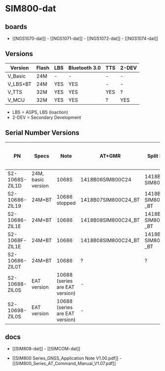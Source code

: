 # SIM800-dat

## boards

- [[NGS1070-dat]] - [[NGS1071-dat]] - [[NGS1072-dat]] - [[NGS1074-dat]]

## Versions

| Version  | Flash | LBS | Bluetooth 3.0 | TTS | 2-DEV |
| -------- | ----- | --- | ------------- | --- | ----- |
| V_Basic  | 24M   | -   | -             | -   | -     |
| V_LBS+BT | 24M   | YES | YES           | -   | -     |
| V_TTS    | 32M   | YES | YES           | YES | ?     |
| V_MCU    | 32M   | YES | YES           | ?   | YES   |

- LBS = AGPS, LBS (loaction)
- 2-DEV = Secondary Development

## Serial Number Versions

| PN             | Specs              | Note                           | AT+GMR              | Split Data              | Test with CN Mobile | Test with CN Unicorn |
| -------------- | ------------------ | ------------------------------ | ------------------- | ----------------------- | ------------------- | -------------------- |
| S2-1068S-ZIL1D | 24M, basic version | 1068S                          | 1418B06SIM800C24    | 1418B 06 SIM800C24      | +CREG: 0,3          | 0 / 2 loop           |
| S2-10686-ZIL19 | 24M+BT             | 10686 stopped                  | 1418B07SIM800C24_BT | 1418B 07 SIM800C24 \_BT | +CREG: 0,1          | 0 / 2 loop           |
| S2-10686-ZIL1E | 24M+BT             | 10686                          | 1418B08SIM800C24_BT | 1418B 08 SIM800C24 \_BT | +CREG: 0,1          | 0 / 2 loop           |
| S2-1068F-ZIL1E | 24M+BT             | 10686                          | 1418B08SIM800C24_BT | 1418B 08 SIM800C24 \_BT | +CREG: 0,1          | 0 / 2 loop           |
| S2-10686-ZIL0T | 24M+BT             | 10686                          | ?                   | ?                       | ?                   | ?                    |
| S2-10688-ZIL0S | EAT version        | 10688 (series are EAT version) | -                   |                         |                     |                      |
| S2-10698-ZIL0S | EAT version        | 10688 (series are EAT version) | -                   |                         |                     |                      |



## docs 

- [[SIM808-dat]] - [[SIMCOM-dat]]

- [[SIM800 Series_GNSS_Application Note V1.00.pdf]] - [[SIM800_Series_AT_Command_Manual_V1.07.pdf]]

